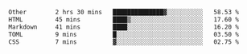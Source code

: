 <!--START_SECTION:waka-->

```txt
Other        2 hrs 30 mins   ██████████████▓░░░░░░░░░░   58.53 %
HTML         45 mins         ████▒░░░░░░░░░░░░░░░░░░░░   17.60 %
Markdown     41 mins         ████░░░░░░░░░░░░░░░░░░░░░   16.20 %
TOML         9 mins          █░░░░░░░░░░░░░░░░░░░░░░░░   03.50 %
CSS          7 mins          ▓░░░░░░░░░░░░░░░░░░░░░░░░   02.75 %
```

<!--END_SECTION:waka-->